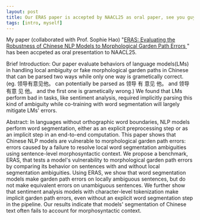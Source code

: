 ```yaml
---
layout: post
title: Our ERAS paper is accepted by NAACL25 as oral paper, see you guys in Albuquerque, NM
tags: [intro, myself]
---
```


My paper (collaborated with Prof. Sophie Hao) "[ERAS: Evaluating the Robustness of Chinese NLP Models to Morphological Garden Path Errors
](https://arxiv.org/abs/2410.13057)" has been accpeted as oral presentation to NAACL25.

Brief Introduction: Our paper evaluate behaviors of language models(LMs) in handling local ambiguity or fake morphological garden paths in Chinese that can be parsed two ways while only one way is grametically correct. (eg. 领导有意见他。 can potentially be parsed as 领导 有 意见 他。 and 领导 有意 见 他。 and the first one is grametically wrong.) We found that LMs perform bad in tasks, like sentiment analysis, required implicitly parsing this kind of ambiguity while co-training with word segmentation will largely mitigate LMs' errors.

Abstract: In languages without orthographic word boundaries, NLP models perform word segmentation, either as an explicit preprocessing step or as an implicit step in an end-to-end computation. This paper shows that Chinese NLP models are vulnerable to morphological garden path errors: errors caused by a failure to resolve local word segmentation ambiguities using sentence-level morphosyntactic context. We propose a benchmark, ERAS, that tests a model's vulnerability to morphological garden path errors by comparing its behavior on sentences with and without local segmentation ambiguities. Using ERAS, we show that word segmentation models make garden path errors on locally ambiguous sentences, but do not make equivalent errors on unambiguous sentences. We further show that sentiment analysis models with character-level tokenization make implicit garden path errors, even without an explicit word segmentation step in the pipeline. Our results indicate that models' segmentation of Chinese text often fails to account for morphosyntactic context.
